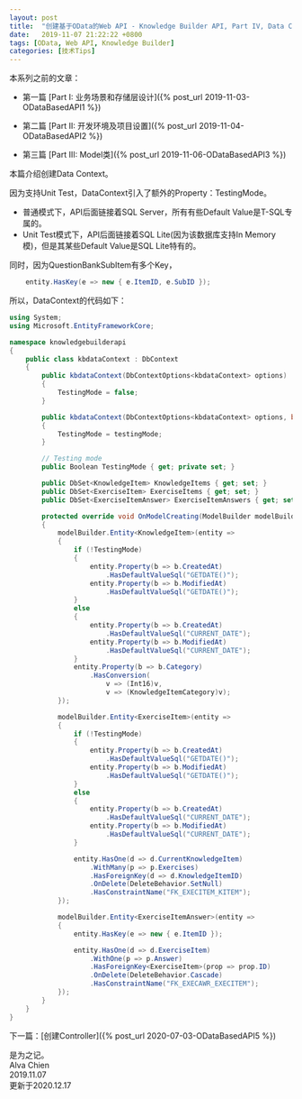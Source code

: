 ```yaml
---
layout: post
title:  "创建基于OData的Web API - Knowledge Builder API, Part IV, Data Context"
date:   2019-11-07 21:22:22 +0800
tags: [OData, Web API, Knowledge Builder]
categories: [技术Tips]
---
```


本系列之前的文章：

- 第一篇 [Part I:  业务场景和存储层设计]({% post_url 2019-11-03-ODataBasedAPI1 %}) 

- 第二篇 [Part II:  开发环境及项目设置]({% post_url 2019-11-04-ODataBasedAPI2 %}) 

- 第三篇 [Part III:  Model类]({% post_url 2019-11-06-ODataBasedAPI3 %}) 


本篇介绍创建Data Context。


因为支持Unit Test，DataContext引入了额外的Property：TestingMode。

- 普通模式下，API后面链接着SQL Server，所有有些Default Value是T-SQL专属的。
- Unit Test模式下，API后面链接着SQL Lite(因为该数据库支持In Memory模)，但是其某些Default Value是SQL Lite特有的。


同时，因为QuestionBankSubItem有多个Key，   

```C#
    entity.HasKey(e => new { e.ItemID, e.SubID });
```


所以，DataContext的代码如下：

```C#
using System;
using Microsoft.EntityFrameworkCore;

namespace knowledgebuilderapi
{
    public class kbdataContext : DbContext
    {
        public kbdataContext(DbContextOptions<kbdataContext> options) : base(options)
        {
            TestingMode = false;
        }

        public kbdataContext(DbContextOptions<kbdataContext> options, bool testingMode = false) : base(options)
        {
            TestingMode = testingMode;
        }

        // Testing mode
        public Boolean TestingMode { get; private set; }

        public DbSet<KnowledgeItem> KnowledgeItems { get; set; }
        public DbSet<ExerciseItem> ExerciseItems { get; set; }
        public DbSet<ExerciseItemAnswer> ExerciseItemAnswers { get; set; }

        protected override void OnModelCreating(ModelBuilder modelBuilder)
        {
            modelBuilder.Entity<KnowledgeItem>(entity =>
            {
                if (!TestingMode)
                {
                    entity.Property(b => b.CreatedAt)
                        .HasDefaultValueSql("GETDATE()");
                    entity.Property(b => b.ModifiedAt)
                        .HasDefaultValueSql("GETDATE()");
                }
                else
                {
                    entity.Property(b => b.CreatedAt)
                        .HasDefaultValueSql("CURRENT_DATE");
                    entity.Property(b => b.ModifiedAt)
                        .HasDefaultValueSql("CURRENT_DATE");
                }
                entity.Property(b => b.Category)
                    .HasConversion(
                        v => (Int16)v,
                        v => (KnowledgeItemCategory)v);
            });

            modelBuilder.Entity<ExerciseItem>(entity =>
            {
                if (!TestingMode)
                {
                    entity.Property(b => b.CreatedAt)
                        .HasDefaultValueSql("GETDATE()");
                    entity.Property(b => b.ModifiedAt)
                        .HasDefaultValueSql("GETDATE()");
                }
                else
                {
                    entity.Property(b => b.CreatedAt)
                        .HasDefaultValueSql("CURRENT_DATE");
                    entity.Property(b => b.ModifiedAt)
                        .HasDefaultValueSql("CURRENT_DATE");
                }

                entity.HasOne(d => d.CurrentKnowledgeItem)
                    .WithMany(p => p.Exercises)
                    .HasForeignKey(d => d.KnowledgeItemID)
                    .OnDelete(DeleteBehavior.SetNull)
                    .HasConstraintName("FK_EXECITEM_KITEM");
            });

            modelBuilder.Entity<ExerciseItemAnswer>(entity =>
            {
                entity.HasKey(e => new { e.ItemID });

                entity.HasOne(d => d.ExerciseItem)
                    .WithOne(p => p.Answer)
                    .HasForeignKey<ExerciseItem>(prop => prop.ID)
                    .OnDelete(DeleteBehavior.Cascade)
                    .HasConstraintName("FK_EXECAWR_EXECITEM");
            });
        }
    }
}
```

下一篇：[创建Controller]({% post_url 2020-07-03-ODataBasedAPI5 %})


是为之记。   
Alva Chien   
2019.11.07   
更新于2020.12.17   

